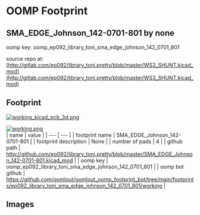 # OOMP Footprint  
## SMA_EDGE_Johnson_142-0701-801  by none  
  
oomp key: oomp_ep092_library_toni_sma_edge_johnson_142_0701_801  
  
source repo at: [http://gitlab.com/ep092/library_toni.pretty/blob/master/WS3_SHUNT.kicad_mod](http://gitlab.com/ep092/library_toni.pretty/blob/master/WS3_SHUNT.kicad_mod)  
## Footprint  
  
[![working_kicad_pcb_3d.png](working_kicad_pcb_3d_600.png)](working_kicad_pcb_3d.png)  
  
[![working.png](working_600.png)](working.png)  
| name | value | 
| --- | --- | 
| footprint name | SMA_EDGE_Johnson_142-0701-801 | 
| footprint description | None | 
| number of pads | 4 | 
| github path | http://github.com/ep092/library_toni.pretty/blob/master/SMA_EDGE_Johnson_142-0701-801.kicad_mod | 
| oomp key | oomp_ep092_library_toni_sma_edge_johnson_142_0701_801 | 
| oomp bot github | https://github.com/oomlout/oomlout_oomp_footprint_bot/tree/main/footprints/ep092_library_toni_sma_edge_johnson_142_0701_801/working | 
## Images  
